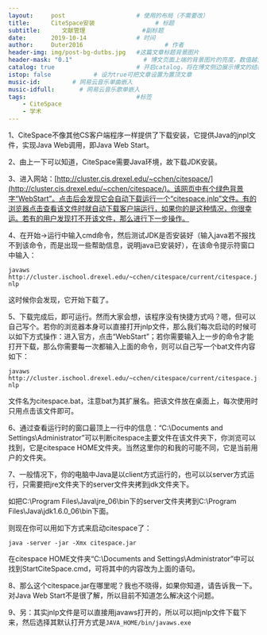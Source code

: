 ```yaml
---
layout:     post   				    # 使用的布局（不需要改）
title:      CiteSpace安装 				# 标题 
subtitle:      文献管理                #副标题
date:       2019-10-14 				# 时间
author:     Duter2016 						# 作者
header-img: img/post-bg-dutbs.jpg 	#这篇文章标题背景图片
header-mask: "0.1"                    # 博文页面上端的背景图片的亮度，数值越大越黑暗
catalog: true 						# 开启catalog，将在博文侧边展示博文的结构
istop: false            # 设为true可把文章设置为置顶文章
music-id:         # 网易云音乐单曲嵌入
music-idfull:       # 网易云音乐歌单嵌入
tags:								#标签
    - CiteSpace
    - 学术
---
```


1、CiteSpace不像其他CS客户端程序一样提供了下载安装，它提供Java的jnpl文件，实现Java Web调用，即Java Web Start。

2、由上一下可以知道，CiteSpace需要Java环境，故下载JDK安装。

3、进入网站：[http://cluster.cis.drexel.edu/~cchen/citespace/](http://cluster.cis.drexel.edu/~cchen/citespace/)。该网页中有个绿色背景字“WebStart”。点击后会发现它会自动下载运行一个“citespace.jnlp”文件。有的浏览器点击查看该文件时就自动下载客户端运行，如果你的是这种情况，你很幸运。若有的用户发现打不开该文件，那么进行下一步操作。

4、在开始->运行中输入cmd命令，然后测试JDK是否安装好（输入java若不报找不到该命令，而是出现一些帮助信息，说明java已安装好），在该命令提示符窗口中输入：

`javaws http://cluster.ischool.drexel.edu/~cchen/citespace/current/citespace.jnlp`

这时候你会发现，它开始下载了。

5、下载完成后，即可运行。然而大家会想，该程序没有快捷方式吗？嗯，但可以自己写个。若你的浏览器本身可以直接打开jnlp文件，那么我们每次启动的时候可以如下方式操作：进入官方，点击“WebStart”；若你需要输入上一步的命令才能打开下载，那么你需要每一次都输入上面的命令，则可以自己写一个bat文件内容如下：

`javaws http://cluster.ischool.drexel.edu/~cchen/citespace/current/citespace.jnlp`

文件名为citespace.bat，注意bat为其扩展名。把该文件放在桌面上，每次使用时只用点击该文件即可。

6、通过查看运行时的窗口最顶上一行中的信息：“C:\Documents and Settings\Administrator”可以判断citespace主要文件在该文件夹下，你浏览可以找到，它是citespace HOME文件夹。当然这里你的和我的可能不同，它是当前用户的文件夹。

7、一般情况下，你的电脑中Java是以client方式运行的，也可以以server方式运行，只需要把jre文件夹下的server文件夹拷到jdk文件夹下。

如把C:\Program Files\Java\jre_06\bin下的server文件夹拷到C:\Program Files\Java\jdk1.6.0_06\bin下面。

则现在你可以用如下方式来启动citespace了：

`java -server -jar -Xmx citespace.jar`

在citespace HOME文件夹“C:\Documents and Settings\Administrator”中可以找到StartCiteSpace.cmd，可将其中的内容改为上面的语句。

8、那么这个citespace.jar在哪里呢？我也不晓得，如果你知道，请告诉我一下。对Java Web Start不是很了解，所以目前不知道怎么解决这个问题。

9、另：其实jnlp文件是可以直接用javaws打开的，所以可以把jnlp文件下载下来，然后选择其默认打开方式是`JAVA_HOME/bin/javaws.exe`
